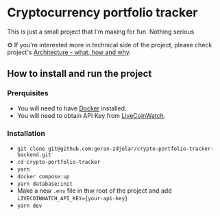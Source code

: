 # Cryptocurrency portfolio tracker

This is just a small project that I'm making for fun. Nothing serious

⚙️ If you're interested more in technical side of the project, please check project's [Architecture - what, how and why](https://github.com/goran-zdjelar/crypto-portfolio-tracker-backend/wiki/Architecture-%E2%80%90-what,-how-and-why).

## How to install and run the project
### Prerquisites
- You will need to have [Docker](https://docs.docker.com/get-docker/) installed.
- You will need to obtain API Key from [LiveCoinWatch](https://www.livecoinwatch.com/tools/api#try).
  
### Installation
- `git clone git@github.com:goran-zdjelar/crypto-portfolio-tracker-backend.git`
- `cd crypto-portfolio-tracker`
- `yarn`
- `docker compose:up`
- `yarn database:init`
- Make a new `.env` file in thw root of the project and add `LIVECOINWATCH_API_KEY={your-api-key}`
- `yarn dev`
